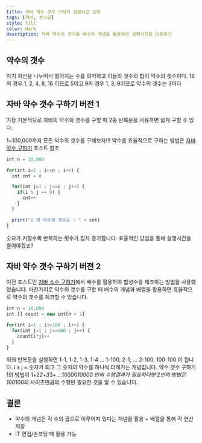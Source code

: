 ```yaml
---
title: 자바 약수 갯수 구하기 실행시간 단축
tags: [자바, 손코딩]
style: fill
color: dark
description: 자바 약수의 갯수를 배수의 개념을 활용하여 실행시간을 단축하기 
---
```


## 약수의 갯수
자기 자신을 나누어서 떨어지는 수를 의미하고 이들의 갯수의 합이 약수의 갯수이다. 16의 경우 1, 2, 4, 8, 16 이므로 5이고 9의 경우 1, 3, 9이므로 약수의 갯수는 3이다

## 자바 약수 갯수 구하기 버전 1
가장 기본적으로 자바의 약수의 갯수를 구할 때 2중 반복문을 사용하면 쉽게 구할 수 있다.

1~100,000까지 모든 약수의 갯수를 구해보자!!! 약수를 효율적으로 구하는 방법은 [자바 약수 구하기](java-divisor) 포스트 참조
```javascript
int n = 10,000

for(int i=1 ; i<=n ; i++) {
  int cnt = 0

  for(int j=1 ; j<=i ; j++) {
    if(i % j == 0) {
      cnt++
    }
  }

  print("i 의 약수의 갯수는 : " + cnt)
}
```

숫자가 커질수록 반복하는 횟수가 점차 증가합니다. 효율적인 방법을 통해 실행시간을 줄여야겠죠?

## 자바 약수 갯수 구하기 버전 2
이전 포스트인 [자바 소수 구하기](java-prime)에서 배수를 활용하여 합성수를 체크하는 방법을 사용했었습니다. 마찬가지로 약수의 갯수를 구할 때 배수의 개념과 배열을 활용하면 효율적으로 약수의 갯수를 체크할 수 있습니다.

```javascript
int n = 10,000
int [] count = new int[n + 1]

for(int i=1 ; i<=100 ; i++) {
  for(int j=1 ; j<=100 ; j++) {
    count[i*j]++
  }
}
```

위의 반복문을 실행하면 1-1, 1-2, 1-3, 1-4 ... 1-100, 2-1, ... 2-100, 100-100 이 됩니다. i x j = 숫자가 되고 그 숫자의 약수를 하나씩 더해가는 개념입니다. 약수 갯수 구하기 1의 방법이 1+2*2+3*3+....10000*10000 번의 수행결과가 필요하다면 2번의 방법은 100*100의 사이즈만큼의 수행만 필요한 것을 알 수 있습니다.

## 결론
- 약수의 개념은 각 수의 곱으로 이루어져 있다는 개념을 활용 + 배열을 통해 각 연산 저장
- IT 면접/손코딩 때 활용 가능